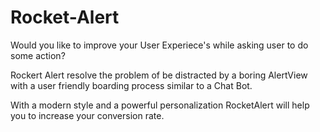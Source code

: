 # Rocket-Alert

Would you like to improve your User Experiece's while asking user to do some action? 

Rockert Alert resolve the problem of be distracted by a boring AlertView with a user friendly boarding process similar to a Chat Bot. 

With a modern style and a powerful personalization RocketAlert will help you to increase your conversion rate.

